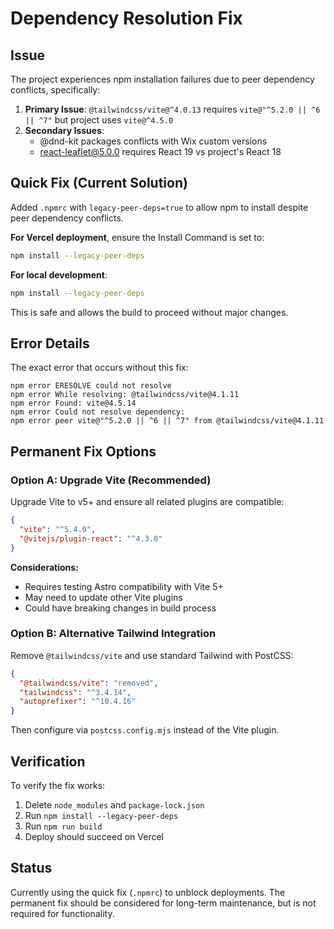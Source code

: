# Dependency Resolution Fix

## Issue
The project experiences npm installation failures due to peer dependency conflicts, specifically:

1. **Primary Issue**: `@tailwindcss/vite@^4.0.13` requires `vite@"^5.2.0 || ^6 || ^7"` but project uses `vite@^4.5.0`
2. **Secondary Issues**: 
   - @dnd-kit packages conflicts with Wix custom versions
   - react-leaflet@5.0.0 requires React 19 vs project's React 18

## Quick Fix (Current Solution)
Added `.npmrc` with `legacy-peer-deps=true` to allow npm to install despite peer dependency conflicts.

**For Vercel deployment**, ensure the Install Command is set to:
```bash
npm install --legacy-peer-deps
```

**For local development**:
```bash
npm install --legacy-peer-deps
```

This is safe and allows the build to proceed without major changes.

## Error Details
The exact error that occurs without this fix:

```
npm error ERESOLVE could not resolve
npm error While resolving: @tailwindcss/vite@4.1.11
npm error Found: vite@4.5.14
npm error Could not resolve dependency:
npm error peer vite@"^5.2.0 || ^6 || ^7" from @tailwindcss/vite@4.1.11
```

## Permanent Fix Options

### Option A: Upgrade Vite (Recommended)
Upgrade Vite to v5+ and ensure all related plugins are compatible:

```json
{
  "vite": "^5.4.0",
  "@vitejs/plugin-react": "^4.3.0"
}
```

**Considerations:**
- Requires testing Astro compatibility with Vite 5+
- May need to update other Vite plugins  
- Could have breaking changes in build process

### Option B: Alternative Tailwind Integration
Remove `@tailwindcss/vite` and use standard Tailwind with PostCSS:

```json
{
  "@tailwindcss/vite": "removed",
  "tailwindcss": "^3.4.14",
  "autoprefixer": "^10.4.16"
}
```

Then configure via `postcss.config.mjs` instead of the Vite plugin.

## Verification
To verify the fix works:

1. Delete `node_modules` and `package-lock.json`
2. Run `npm install --legacy-peer-deps`
3. Run `npm run build`
4. Deploy should succeed on Vercel

## Status
Currently using the quick fix (`.npmrc`) to unblock deployments. The permanent fix should be considered for long-term maintenance, but is not required for functionality.